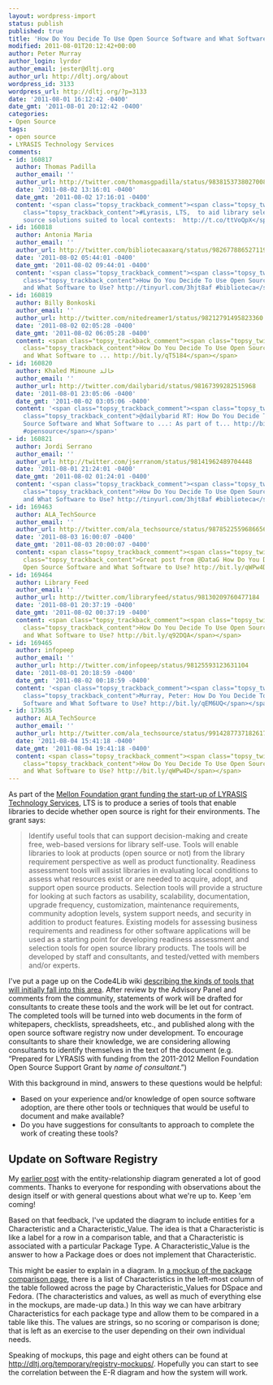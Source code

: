 ```yaml
---
layout: wordpress-import
status: publish
published: true
title: 'How Do You Decide To Use Open Source Software and What Software to Use?'
modified: 2011-08-01T20:12:42+00:00
author: Peter Murray
author_login: lyrdor
author_email: jester@dltj.org
author_url: http://dltj.org/about
wordpress_id: 3133
wordpress_url: http://dltj.org/?p=3133
date: '2011-08-01 16:12:42 -0400'
date_gmt: '2011-08-01 20:12:42 -0400'
categories:
- Open Source
tags:
- open source
- LYRASIS Technology Services
comments:
- id: 160817
  author: Thomas Padilla
  author_email: ''
  author_url: http://twitter.com/thomasgpadilla/status/98381537380270080
  date: '2011-08-02 13:16:01 -0400'
  date_gmt: '2011-08-02 17:16:01 -0400'
  content: '<span class="topsy_trackback_comment"><span class="topsy_twitter_username"><span
    class="topsy_trackback_content">#Lyrasis, LTS,  to aid library selection of open
    source solutions suited to local contexts:  http://t.co/ttVoQpX</span></span>'
- id: 160818
  author: Antonia Maria
  author_email: ''
  author_url: http://twitter.com/bibliotecaaxarq/status/98267788652711936
  date: '2011-08-02 05:44:01 -0400'
  date_gmt: '2011-08-02 09:44:01 -0400'
  content: '<span class="topsy_trackback_comment"><span class="topsy_twitter_username"><span
    class="topsy_trackback_content">How Do You Decide To Use Open Source Software
    and What Software to Use? http://tinyurl.com/3hjt8af #biblioteca</span></span>'
- id: 160819
  author: Billy Bonkoski
  author_email: ''
  author_url: http://twitter.com/nitedreamer1/status/98212791495823360
  date: '2011-08-02 02:05:28 -0400'
  date_gmt: '2011-08-02 06:05:28 -0400'
  content: <span class="topsy_trackback_comment"><span class="topsy_twitter_username"><span
    class="topsy_trackback_content">How Do You Decide To Use Open Source Software
    and What Software to ... http://bit.ly/qT5184</span></span>
- id: 160820
  author: Khaled Mimoune خالد
  author_email: ''
  author_url: http://twitter.com/dailybarid/status/98167399282515968
  date: '2011-08-01 23:05:06 -0400'
  date_gmt: '2011-08-02 03:05:06 -0400'
  content: '<span class="topsy_trackback_comment"><span class="topsy_twitter_username"><span
    class="topsy_trackback_content">@dailybarid RT: How Do You Decide To Use Open
    Source Software and What Software to ...: As part of t... http://bit.ly/ndNXMJ
    #opensource</span></span>'
- id: 160821
  author: Jordi Serrano
  author_email: ''
  author_url: http://twitter.com/jserranom/status/98141962489704448
  date: '2011-08-01 21:24:01 -0400'
  date_gmt: '2011-08-02 01:24:01 -0400'
  content: '<span class="topsy_trackback_comment"><span class="topsy_twitter_username"><span
    class="topsy_trackback_content">How Do You Decide To Use Open Source Software
    and What Software to Use? http://tinyurl.com/3hjt8af #biblioteca</span></span>'
- id: 169463
  author: ALA_TechSource
  author_email: ''
  author_url: http://twitter.com/ala_techsource/status/98785225596866560
  date: '2011-08-03 16:00:07 -0400'
  date_gmt: '2011-08-03 20:00:07 -0400'
  content: <span class="topsy_trackback_comment"><span class="topsy_twitter_username"><span
    class="topsy_trackback_content">Great post from @DataG How Do You Decide To Use
    Open Source Software and What Software to Use? http://bit.ly/qWPw4D</span></span>
- id: 169464
  author: Library Feed
  author_email: ''
  author_url: http://twitter.com/libraryfeed/status/98130209760477184
  date: '2011-08-01 20:37:19 -0400'
  date_gmt: '2011-08-02 00:37:19 -0400'
  content: <span class="topsy_trackback_comment"><span class="topsy_twitter_username"><span
    class="topsy_trackback_content">How Do You Decide To Use Open Source Software
    and What Software to Use? http://bit.ly/q92DQA</span></span>
- id: 169465
  author: infopeep
  author_email: ''
  author_url: http://twitter.com/infopeep/status/98125593123631104
  date: '2011-08-01 20:18:59 -0400'
  date_gmt: '2011-08-02 00:18:59 -0400'
  content: '<span class="topsy_trackback_comment"><span class="topsy_twitter_username"><span
    class="topsy_trackback_content">Murray, Peter: How Do You Decide To Use Open Source
    Software and What Software to Use? http://bit.ly/qEM6UQ</span></span>'
- id: 173635
  author: ALA_TechSource
  author_email: ''
  author_url: http://twitter.com/ala_techsource/status/99142877371826177
  date: '2011-08-04 15:41:18 -0400'
  date_gmt: '2011-08-04 19:41:18 -0400'
  content: <span class="topsy_trackback_comment"><span class="topsy_twitter_username"><span
    class="topsy_trackback_content">How Do You Decide To Use Open Source Software
    and What Software to Use? http://bit.ly/qWPw4D</span></span>
---
```

<p>As part of the <a href="http://web.archive.org/web/20120624232639/http://www.lyrasis.org:80/News/Press-Releases/2011/LYRASIS-Receives-Grant-to-Support-Open-Source.aspx" title="Lyrasis:  LYRASIS Receives Grant to Support Open Source">Mellon Foundation grant funding the start-up of LYRASIS Technology Services</a>, LTS is to produce a series of tools that enable libraries to decide whether open source is right for their environments.  The grant says:</p>
<blockquote><p>Identify useful tools that can support decision-making and create free, web-based versions for library self-use. Tools will enable libraries to look at products (open source or not) from the library requirement perspective as well as product functionality. Readiness assessment tools will assist libraries in evaluating local conditions to assess what resources exist or are needed to acquire, adopt, and support open source products. Selection tools will provide a structure for looking at such factors as usability, scalability, documentation, upgrade frequency, customization, maintenance requirements, community adoption levels, system support needs, and security in addition to product features. Existing models for assessing business requirements and readiness for other software applications will be used as a starting point for developing readiness assessment and selection tools for open source library products. The tools will be developed by staff and consultants, and tested/vetted with members and/or experts.</p></blockquote>
<p>I've put a page up on the Code4Lib wiki <a href="http://wiki.code4lib.org/index.php/Decision_Support_Tools" title="Decision Support Tools - Code4Lib">describing the kinds of tools that will initially fall into this area</a>.  After review by the Advisory Panel and comments from the community, statements of work will be drafted for consultants to create these tools and the work will be let out for contract.  The completed tools will be turned into web documents in the form of whitepapers, checklists, spreadsheets, etc., and published along with the open source software registry now under development. To encourage consultants to share their knowledge, we are considering allowing consultants to identify themselves in the text of the document (e.g. &ldquo;Prepared for LYRASIS with funding from the 2011-2012 Mellon Foundation Open Source Support Grant by <i>name of consultant</i>.&rdquo;)</p>
<p>With this background in mind, answers to these questions would be helpful:</p>
<ul>
<li>Based on your experience and/or knowledge of open source software adoption, are there other tools or techniques that would be useful to document and make available?</li>
<li>Do you have suggestions for consultants to approach to complete the work of creating these tools?</li>
</ul>
<h2>Update on Software Registry</h2>
<p>My <a href="/article/oss-registry-database/">earlier post</a> with the entity-relationship diagram generated a lot of good comments.  Thanks to everyone for responding with observations about the design itself or with general questions about what we're up to.  Keep 'em coming!</p>
<p>Based on that feedback, I've updated the diagram to include entities for a Characteristic and a Characteristic_Value.  The idea is that a Characteristic is like a label for a row in a comparison table, and that a Characteristic is associated with a particular Package Type.  A Characteristic_Value is the answer to how a Package does or does not implement that Characteristic.</p>
<p>This might be easier to explain in a diagram.  In <a href="/temporary/registry-mockups/comparison.html">a mockup of the package comparison page</a>, there is a list of Characteristics in the left-most column of the table followed across the page by Characteristic_Values for DSpace and Fedora.  (The characteristics and values, as well as much of everything else in the mockups, are made-up data.)  In this way we can have arbitrary Characteristics for each package type and allow them to be compared in a table like this.  The values are strings, so no scoring or comparison is done; that is left as an exercise to the user depending on their own individual needs.</p>
<p>Speaking of mockups, this page and eight others can be found at <a href="/temporary/registry-mockups/">http://dltj.org/temporary/registry-mockups/</a>.  Hopefully you can start to see the correlation between the E-R diagram and how the system will work.</p>
